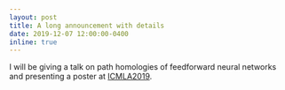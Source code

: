 ```yaml
---
layout: post
title: A long announcement with details
date: 2019-12-07 12:00:00-0400
inline: true
---
```


I will be giving a talk on path homologies of feedforward neural networks and presenting a poster at [ICMLA2019](https://www.icmla-conference.org/icmla19/).

